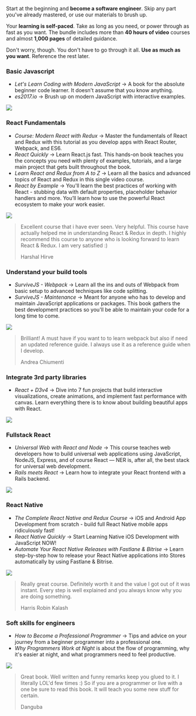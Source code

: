 Start at the beginning and **become a software engineer**. Skip any part you've already mastered, or use our materials to brush up.

Your **learning is self-paced**. Take as long as you need, or power through as fast as you want. The bundle includes more than **40 hours of video** courses and almost **1,000 pages** of detailed guidance.

Don't worry, though. You don't have to go through it all. **Use as much as you want**. Reference the rest later.

### Basic Javascript

- *Let's Learn Coding with Modern JavaScript* → A book for the absolute beginner code learner. It doesn't assume that you know anything.
- *es2017.io* → Brush up on modern JavaScript with interactive examples.

![](basicjavascript.gif)

### React Fundamentals
- *Course: Modern React with Redux* → Master the fundamentals of React and Redux with this tutorial as you develop apps with React Router, Webpack, and ES6.
- *React Quickly* → Learn React.js fast. This hands-on book teaches you the concepts you need with plenty of examples, tutorials, and a large main project that gets built throughout the book.
- *Learn React and Redux from A to Z* → Learn all the basics and advanced topics of React and Redux in this single video course.
- *React by Example* → You'll learn the best practices of working with React - stubbing data with default properties, placeholder behavior handlers and more. You’ll learn how to use the powerful React ecosystem to make your work easier.

![](reactfundamentals.gif)

> Excellent course that i have ever seen. Very helpful.
> This course have actually helped me in understanding React & Redux in depth. I highly recommend this course to anyone who is looking forward to learn React & Redux.
> I am very satisfied :)
>
> Harshal Hirve

### Understand your build tools
- *SurviveJS - Webpack* → Learn all the ins and outs of Webpack from basic setup to advanced techniques like code splitting.
- *SurviveJS - Maintenance* → Meant for anyone who has to develop and maintain JavaScript applications or packages. This book gathers the best development practices so you'll be able to maintain your code for a long time to come.

![](buildtools.gif)

> Brilliant! A must have if you want to to learn webpack but also if need an updated reference guide. I always use it as a reference guide when I develop.
> 
> Andrea Chiumenti

### Integrate 3rd party libraries
- *React + D3v4* → Dive into 7 fun projects that build interactive visualizations, create animations, and implement fast performance with canvas. Learn everything there is to know about building beautiful apps with React.

![](3rdparty.gif)

### Fullstack React
- *Universal Web with React and Node* → This course teaches web developers how to build universal web applications using JavaScript, NodeJS, Express, and of course React — NER is, after all, the best stack for universal web development.
- *Rails meets React* → Learn how to integrate your React frontend with a Rails backend.

![](fullstack.gif)

### React Native
- *The Complete React Native and Redux Course* → iOS and Android App Development from scratch - build full React Native mobile apps ridiculously fast!
- *React Native Quickly* → Start Learning Native iOS Development with JavaScript NOW!
- *Automate Your React Native Releases with Fastlane & Bitrise* → Learn step-by-step how to release your React Native applications into Stores automatically by using Fastlane & Bitrise.

![](reactnative.gif)

> Really great course. Definitely worth it and the value I got out of it was instant. Every step is well explained and you always know why you are doing something.
> 
> Harris Robin Kalash

### Soft skills for engineers
- *How to Become a Professional Programmer* → Tips and advice on your journey from a beginner programmer into a professional one.
- *Why Programmers Work at Night* is about the flow of programming, why it's easier at night, and what programmers need to feel productive.

![](softskills.gif)

> Great book. Well written and funny remarks keep you glued to it. I literally LOL'd few times :) So if you are a programmer or live with a one be sure to read this book. It will teach you some new stuff for certain.
>
> Danguba
